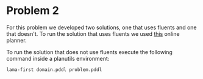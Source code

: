 # Problem 2

For this problem we developed two solutions, one that uses fluents and one that doesn't.
To run the solution that uses fluents we used [this](http://editor.planning.domains/) online planner.

To run the solution that does not use fluents execute the following command inside a planutils environment:
```shell
lama-first domain.pddl problem.pddl
```